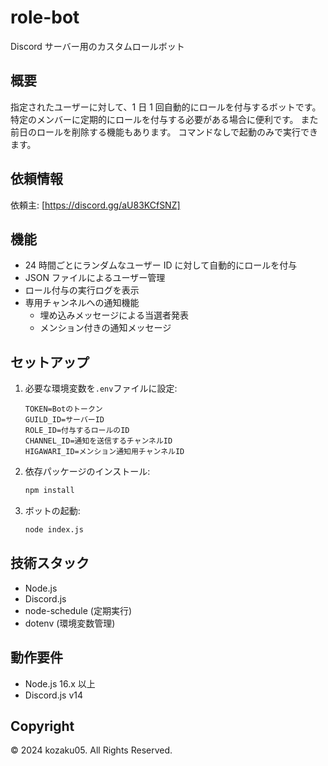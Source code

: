 # role-bot

Discord サーバー用のカスタムロールボット

## 概要

指定されたユーザーに対して、1 日 1 回自動的にロールを付与するボットです。
特定のメンバーに定期的にロールを付与する必要がある場合に便利です。
また前日のロールを削除する機能もあります。
コマンドなしで起動のみで実行できます。

## 依頼情報

依頼主: [https://discord.gg/aU83KCfSNZ]

## 機能

- 24 時間ごとにランダムなユーザー ID に対して自動的にロールを付与
- JSON ファイルによるユーザー管理
- ロール付与の実行ログを表示
- 専用チャンネルへの通知機能
  - 埋め込みメッセージによる当選者発表
  - メンション付きの通知メッセージ

## セットアップ

1. 必要な環境変数を`.env`ファイルに設定:

   ```
   TOKEN=Botのトークン
   GUILD_ID=サーバーID
   ROLE_ID=付与するロールのID
   CHANNEL_ID=通知を送信するチャンネルID
   HIGAWARI_ID=メンション通知用チャンネルID
   ```

2. 依存パッケージのインストール:

   ```bash
   npm install
   ```

3. ボットの起動:
   ```bash
   node index.js
   ```

## 技術スタック

- Node.js
- Discord.js
- node-schedule (定期実行)
- dotenv (環境変数管理)

## 動作要件

- Node.js 16.x 以上
- Discord.js v14

## Copyright

© 2024 kozaku05. All Rights Reserved.
